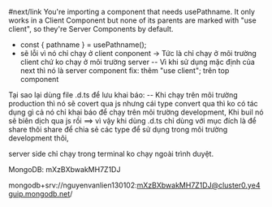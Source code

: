 #next/link
You're importing a component that needs usePathname. It only works in a Client Component but none of its parents are marked with "use client", so they're Server Components by default.

- const { pathname } = usePathname();
- sẽ lỗi vì nó chỉ chạy ở client conponent
  -> Tức là chỉ chạy ở môi trường client chứ ko chạy ở môi trường server
  -- Vì khi sử dụng mặc định của next thì nó là server component
  fix: thêm "use client"; trên top component

Tại sao lại dùng file .d.ts để lưu khai báo:
-- Khi chạy trên môi trường production thì nó sẽ covert qua js nhưng cái type convert qua thì ko có tác dụng gì cả nó chỉ khai báo để chạy trên môi trường development, Khi buil nó sẽ biên dịch qua js rồi
==> vì vậy khi dùng .d.ts chỉ dùng với mục đích là để share thôi share để chia sẻ các type để sử dụng trong môi trường development thôi,

server side chỉ chạy trong terminal ko chạy ngoài trình duyệt.

MongoDB:
mXzBXbwakMH7Z1DJ

mongodb+srv://nguyenvanlien130102:mXzBXbwakMH7Z1DJ@cluster0.ye4guip.mongodb.net/
